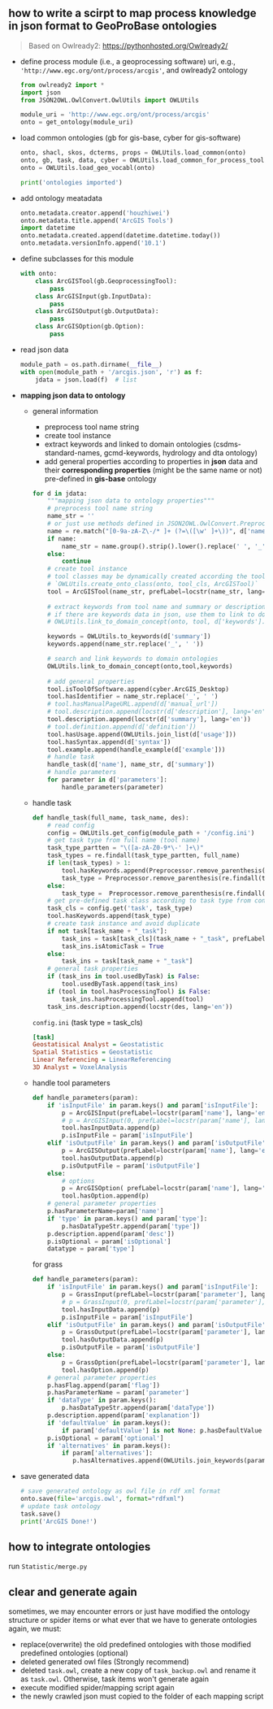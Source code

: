## how to write a scirpt to map process knowledge in json format to GeoProBase ontologies

>Based on Owlready2: https://pythonhosted.org/Owlready2/

- define process module (i.e., a geoprocessing software) uri, e.g.,` 'http://www.egc.org/ont/process/arcgis'`, and owlready2 ontology

    ```python
    from owlready2 import *
    import json
    from JSON2OWL.OwlConvert.OwlUtils import OWLUtils
    
    module_uri = 'http://www.egc.org/ont/process/arcgis'
    onto = get_ontology(module_uri)
    ```

- load common ontologies (gb for gis-base, cyber for gis-software)

    ```python
    onto, shacl, skos, dcterms, props = OWLUtils.load_common(onto)
    onto, gb, task, data, cyber = OWLUtils.load_common_for_process_tool(onto)
    onto = OWLUtils.load_geo_vocabl(onto)

    print('ontologies imported')
    ```

- add ontology meatadata

    ```python
    onto.metadata.creator.append('houzhiwei')
    onto.metadata.title.append('ArcGIS Tools')
    import datetime
    onto.metadata.created.append(datetime.datetime.today())
    onto.metadata.versionInfo.append('10.1')
    ```

- define subclasses for this module

    ```python
    with onto:
    	class ArcGISTool(gb.GeoprocessingTool):
    		pass
    	class ArcGISInput(gb.InputData):
    		pass
    	class ArcGISOutput(gb.OutputData):
    		pass
    	class ArcGISOption(gb.Option):
    		pass
    ```

- read json data

    ```python
    module_path = os.path.dirname(__file__)
    with open(module_path + '/arcgis.json', 'r') as f:
    	jdata = json.load(f)  # list
    ```

- **mapping json data to ontology**

    - general information

        - preprocess tool name string
        - create tool instance
        - extract keywords and linked to domain ontologies (csdms-standard-names, gcmd-keywords, hydrology and dta ontology)
        - add general properties according to properties in **json** data and their **corresponding properties** (might be the same name or not) pre-defined in **gis-base** ontology

        ```python
        for d in jdata:
        	"""mapping json data to ontology properties"""
        	# preprocess tool name string
            name_str = ''
            # or just use methods defined in JSON2OWL.OwlConvert.Preprocessor
        	name = re.match("[0-9a-zA-Z\-/* ]+ (?=\([\w' ]+\))", d['name'])
        	if name:
        		name_str = name.group().strip().lower().replace(' ', '_').replace('/', '_')
        	else:
        		continue
            # create tool instance
            # tool classes may be dynamically created according the tool category, e.g., '3D Analyst'
            # `OWLUtils.create_onto_class(onto, tool_cls, ArcGISTool)`
        	tool = ArcGISTool(name_str, prefLabel=locstr(name_str, lang='en'))
            
        	# extract keywords from tool name and summary or description
            # if there are keywords data in json, use them to link to domain ontologies. e.g., in grass
            # OWLUtils.link_to_domain_concept(onto, tool, d['keywords'].append(name.split('.')[1])) # e.g., r.spread

        	keywords = OWLUtils.to_keywords(d['summary'])
	        keywords.append(name_str.replace('_', ' '))

        	# search and link keywords to domain ontologies
            OWLUtils.link_to_domain_concept(onto,tool,keywords)
            
        	# add general properties
        	tool.isToolOfSoftware.append(cyber.ArcGIS_Desktop)
        	tool.hasIdentifier = name_str.replace('_', ' ')
        	# tool.hasManualPageURL.append(d['manual_url'])
        	# tool.description.append(locstr(d['description'], lang='en'))
        	tool.description.append(locstr(d['summary'], lang='en'))
        	# tool.definition.append(d['definition'])
        	tool.hasUsage.append(OWLUtils.join_list(d['usage']))
        	tool.hasSyntax.append(d['syntax'])
        	tool.example.append(handle_example(d['example']))
            # handle task
        	handle_task(d['name'], name_str, d['summary'])
            # handle parameters
        	for parameter in d['parameters']:
        		handle_parameters(parameter)
        
        ```

     - handle task

        ```python
        def handle_task(full_name, task_name, des):
            # read config
        	config = OWLUtils.get_config(module_path + '/config.ini')
            # get task type from full name (tool name)
        	task_type_partten = "\([a-zA-Z0-9*\-' ]+\)"
        	task_types = re.findall(task_type_partten, full_name)
        	if len(task_types) > 1:
        		tool.hasKeywords.append(Preprocessor.remove_parenthesis(task_types[0]))
        		task_type = Preprocessor.remove_parenthesis(re.findall(task_type_partten, full_name)[-1])
        	else:
        		task_type =  Preprocessor.remove_parenthesis(re.findall(task_type_partten, full_name)[0])
        	# get pre-defined task class according to task type from config
            task_cls = config.get('task', task_type)
        	tool.hasKeywords.append(task_type)
        	# create task instance and avoid duplicate
        	if not task[task_name + "_task"]:
        		task_ins = task[task_cls](task_name + "_task", prefLabel=locstr(task_name.replace('_', ' ') + " task", lang='en'))
        		task_ins.isAtomicTask = True
        	else:
        		task_ins = task[task_name + "_task"]
            # general task properties
        	if (task_ins in tool.usedByTask) is False:
        		tool.usedByTask.append(task_ins)
        	if (tool in tool.hasProcessingTool) is False:
        		task_ins.hasProcessingTool.append(tool)
        	task_ins.description.append(locstr(des, lang='en'))
        ```

        `config.ini` (task type = task_cls)

        ```ini
        [task]
        Geostatisical Analyst = Geostatistic
        Spatial Statistics = Geostatistic
        Linear Referencing = LinearReferencing
        3D Analyst = VoxelAnalysis 
        ```

     - handle tool parameters

        ```python
        def handle_parameters(param):
        	if 'isInputFile' in param.keys() and param['isInputFile']:
        		p = ArcGISInput(prefLabel=locstr(param['name'], lang='en'))
        		# p = ArcGISInput(0, prefLabel=locstr(param['name'], lang='en')) # blank node
        		tool.hasInputData.append(p)
        		p.isInputFile = param['isInputFile']
        	elif 'isOutputFile' in param.keys() and param['isOutputFile']:
        		p = ArcGISOutput(prefLabel=locstr(param['name'], lang='en'))
        		tool.hasOutputData.append(p)
        		p.isOutputFile = param['isOutputFile']
        	else:
                # options
        		p = ArcGISOption( prefLabel=locstr(param['name'], lang='en'))
        		tool.hasOption.append(p)
            # general parameter properties
        	p.hasParameterName=param['name']
        	if 'type' in param.keys() and param['type']:
        		p.hasDataTypeStr.append(param['type'])
        	p.description.append(param['desc'])
        	p.isOptional = param['isOptional']
        	datatype = param['type']
        ```

        for grass

        ```python
        def handle_parameters(param):
        	if 'isInputFile' in param.keys() and param['isInputFile']:
        		p = GrassInput(prefLabel=locstr(param['parameter'], lang='en'))
        		# p = GrassInput(0, prefLabel=locstr(param['parameter'], lang='en')) # blank node
        		tool.hasInputData.append(p)
        		p.isInputFile = param['isInputFile']
        	elif 'isOutputFile' in param.keys() and param['isOutputFile']:
        		p = GrassOutput(prefLabel=locstr(param['parameter'], lang='en'))
        		tool.hasOutputData.append(p)
        		p.isOutputFile = param['isOutputFile']
        	else:
        		p = GrassOption(prefLabel=locstr(param['parameter'], lang='en'))
        		tool.hasOption.append(p)
            # general parameter properties
        	p.hasFlag.append(param['flag'])
        	p.hasParameterName = param['parameter']
        	if 'dataType' in param.keys():
        		p.hasDataTypeStr.append(param['dataType'])
        	p.description.append(param['explanation'])
        	if 'defaultValue' in param.keys():
        		if param['defaultValue'] is not None: p.hasDefaultValue = param['defaultValue']
        	p.isOptional = param['optional']
        	if 'alternatives' in param.keys():
        		if param['alternatives']:
                   p.hasAlternatives.append(OWLUtils.join_keywords(param['alternatives']))
        ```

        

- save generated data

    ```python
    # save generated ontology as owl file in rdf xml format
    onto.save(file='arcgis.owl', format="rdfxml")
    # update task ontology
    task.save()
    print('ArcGIS Done!')
    ```

## how to integrate ontologies
   run `Statistic/merge.py`
   
## clear and generate again
sometimes, we may encounter errors or just have modified the ontology structure or spider items or what ever
that we have to generate ontologies again, we must:
- replace(overwrite) the old predefined ontologies with those modified predefined ontologies (optional)
- deleted generated owl files (Strongly recommend)
- deleted `task.owl`, create a new copy of `task_backup.owl` and rename it as `task.owl`. 
  Otherwise, task items won't generate again
- execute modified spider/mapping script again
- the newly crawled json must copied to the folder of each mapping script
   

